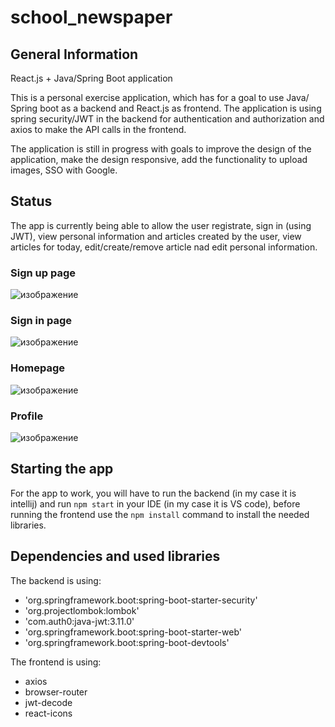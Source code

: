 # school_newspaper

## General Information 

React.js + Java/Spring Boot application

This is a personal exercise application, which has for a goal to use Java/ Spring boot as a backend and React.js as frontend. The application is using spring security/JWT in the backend for authentication and authorization and axios to make the API calls in the frontend.

The application is still in progress with goals to improve the design of the application, make the design responsive, add the functionality to upload images, SSO with Google.

## Status

The app is currently being able to allow the user registrate, sign in (using JWT), view personal information and articles created by the user, view articles for today, edit/create/remove article nad edit personal information.

### Sign up page
![изображение](https://user-images.githubusercontent.com/105558464/171043575-9e8122d0-22ae-4819-9d51-b1673d2134df.png)

### Sign in page
![изображение](https://user-images.githubusercontent.com/105558464/171043716-3e1fc984-ed64-4ee6-93e4-4a7becacc6a7.png)

### Homepage
![изображение](https://user-images.githubusercontent.com/105558464/171043834-691dc78f-8b64-4a3a-9f21-43bb648e31c0.png)

### Profile
![изображение](https://user-images.githubusercontent.com/105558464/171043928-1ddd881c-9dd6-42ce-bcf3-9b58128fb0e0.png)


## Starting the app

For the app to work, you will have to run the backend (in my case it is intellij) and run `npm start` in your IDE (in my case it is VS code), before running the frontend use the `npm install` command to install the needed libraries.

## Dependencies and used libraries

The backend is using:
 - 'org.springframework.boot:spring-boot-starter-security'
 - 'org.projectlombok:lombok'
 - 'com.auth0:java-jwt:3.11.0'
 - 'org.springframework.boot:spring-boot-starter-web'
 - 'org.springframework.boot:spring-boot-devtools'

The frontend is using:
 - axios
 - browser-router
 - jwt-decode
 - react-icons
